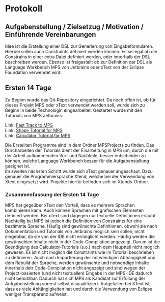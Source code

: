 # Protokoll 

## Aufgabenstellung / Zielsetzug / Motivation / Einführende Vereinbarungen
Idee ist die Erstellung einer DSL zur Generierung von Eingabeformularen. Hierbei sollen auch Constraints definiert werden können. 
Es sei egal ob die Constrains in einer extra Datei definiert werden, oder innerhalb der DSL beschreiben werden.
Ebenso ist freigestellt ob zur Definition der DSL als Language Workbench MPS von Jetbrains oder xText von der Eclipse Foundation verwendet wird.

## Ersten 14 Tage

Zu Beginn wurde das Git-Repository eingerichtet. Da noch offen ist, ob für dieses Projekt MPS oder xText verwendet werden soll,
wurde sich zu Beginn in beide Technologin eingearbeitet. Gestartet wurde mit den Tutorials von MPS Jetbrains:

Link: [Fast Track to MPS](https://confluence.jetbrains.com/display/MPSD33/Fast+Track+to+MPS)  
Link: [Shape Tutorial for MPS](https://confluence.jetbrains.com/display/MPSD33/Shapes+-+an+introductory+MPS+tutorial)  
Link: [Calculator Tutorial for MPS](https://www.jetbrains.com/help/mps/3.3/mps-calculator-language-tutorial.html?origin=old_help)
	
Die Erstellten Programme sind in dem Ordner MPSProjects zu finden. Das Durcharbeiten der Tutorials dient der Einarbeitung in MPS um, durch
die mit der Arbeit aufkommenden Vor- und Nachteile, besser entscheiden zu können, welche Language Workbench besser für die Aufgabenstellung geeignet ist.  
Im zweiten nächsten Schritt wurde sich xText genauer angeschaut. Dazu genauer die Programmiersprache Xtend, welche bei der Verwendung von Xtext eingesetzt wird. Projekte hierfür befinden sich im Xtends-Ordner. 

### Zusammenfassung der Ersten 14 Tage

MPS hat gegeüber xText den Vorteil, dass es mehrere Sprachen kombinieren kann. Auch können Sprachen mit grafischen Elementen definiert werden.
Bei xText sind dagegen nur textuelle Definitionen erlaubt. Nachteilig bei MPS ist jedoch die Definition von Constraints für eine bestimmte Sprache. Häufig sind gewünschte Definitionen, obwohl sie nach Dokumentation und Tutorials von Jetbrains möglich sein sollen, nicht eingebbar, da sie von der IDE nicht ermöglicht werden. Häufig werden die gewünschten Inhalte nicht in der Code-Compilation angezeigt. Darum ist die Beendigung des Calculator-Tutorials (s.o.) nach dem Hauptteil nicht möglich gewesen. Es ist nicht möglich die Constraints wie im Tutorial beschrieben zu definieren. Auch nach Importierung der notwendigen Abhängigkeit und dem Rebuild der Sprache, werden gewünschte und notwendige Inhalte innerhalb detr Code-Compilation nicht angezeigt und sind wegen der Project-basierten (und nicht textuellen) Eingabe in der MPS-IDE dadurch nicht benutzbar. Dadurch hat sich MPS als Kandidat zur Erfüllung der Aufgabenstellung vorerst selbst disqualifiziert.
Aufgefallen bei XText ist, dass es viele Abhängigkeiten hat und durch die Verwendung von Eclipse weniger Transparenz aufweist. 